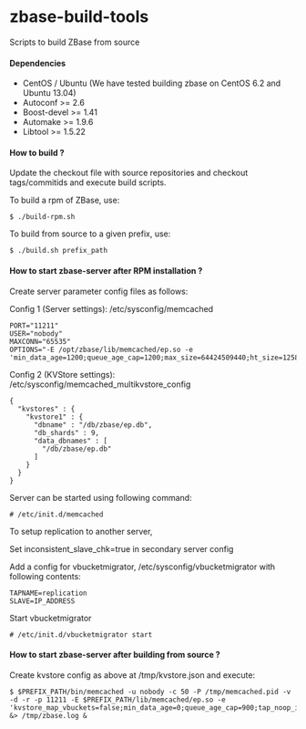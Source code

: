 zbase-build-tools
=================

Scripts to build ZBase from source

#### Dependencies
 * CentOS / Ubuntu (We have tested building zbase on CentOS 6.2 and Ubuntu 13.04)
 * Autoconf >= 2.6
 * Boost-devel >= 1.41
 * Automake >= 1.9.6
 * Libtool >= 1.5.22
 


#### How to build ?

Update the checkout file with source repositories and checkout tags/commitids and execute build scripts.

To build a rpm of ZBase, use:

    $ ./build-rpm.sh

To build from source to a given prefix, use:

    $ ./build.sh prefix_path

#### How to start zbase-server after RPM installation ?

Create server parameter config files as follows:

Config 1 (Server settings): /etc/sysconfig/memcached

    PORT="11211"
    USER="nobody"
    MAXCONN="65535"
    OPTIONS="-E /opt/zbase/lib/memcached/ep.so -e 'min_data_age=1200;queue_age_cap=1200;max_size=64424509440;ht_size=12582917;chk_max_items=500000;chk_period=3600;keep_closed_chks=true;restore_file_checks=false;restore_mode=false;inconsistent_slave_chk=false;ht_locks=100000;tap_keepalive=600;max_evict_entries=2000000;kvstore_config_file=/etc/sysconfig/memcached_multikvstore_config'"

Config 2 (KVStore settings): /etc/sysconfig/memcached_multikvstore_config

    {
      "kvstores" : {
        "kvstore1" : {
          "dbname" : "/db/zbase/ep.db",
          "db_shards" : 9,
          "data_dbnames" : [
            "/db/zbase/ep.db"
          ]
        }
      }
    }
    
Server can be started using following command:

    # /etc/init.d/memcached
    
To setup replication to another server, 

Set inconsistent_slave_chk=true in secondary server config
    
Add a config for vbucketmigrator, /etc/sysconfig/vbucketmigrator with following contents:

    TAPNAME=replication
    SLAVE=IP_ADDRESS
    
Start vbucketmigrator

    # /etc/init.d/vbucketmigrator start


#### How to start zbase-server after building from source ?

Create kvstore config as above at /tmp/kvstore.json and execute:

    $ $PREFIX_PATH/bin/memcached -u nobody -c 50 -P /tmp/memcached.pid -v -d -r -p 11211 -E $PREFIX_PATH/lib/memcached/ep.so -e 'kvstore_map_vbuckets=false;min_data_age=0;queue_age_cap=900;tap_noop_interval=800;chk_max_items=5000000;keep_closed_chks=true;restore_file_checks=false;inconsistent_slave_chk=false;tap_keepalive=600;ht_locks=1000;kvstore_config_file=/tmp/kvstore.json' &> /tmp/zbase.log &
